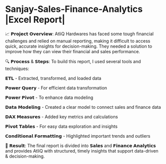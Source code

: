 # Sanjay-Sales-Finance-Analytics |Excel Report|

📈 𝗣𝗿𝗼𝗷𝗲𝗰𝘁 𝗢𝘃𝗲𝗿𝘃𝗶𝗲𝘄: AtliQ Hardwares has faced some tough financial challenges and relied on manual reporting, making it difficult to access quick, accurate insights for decision-making. They needed a solution to improve how they can view their financial and sales performance.

🔍 𝗣𝗿𝗼𝗰𝗲𝘀𝘀 & 𝗦𝘁𝗲𝗽𝘀: To build this report, I used several tools and techniques:

𝗘𝗧𝗟 - Extracted, transformed, and loaded data

𝗣𝗼𝘄𝗲𝗿 𝗤𝘂𝗲𝗿𝘆 - For efficient data transformation

𝗣𝗼𝘄𝗲𝗿 𝗣𝗶𝘃𝗼𝘁 - To enhance data modeling

𝗗𝗮𝘁𝗮 𝗠𝗼𝗱𝗲𝗹𝗶𝗻𝗴 - Created a clear model to connect sales and finance data

𝗗𝗔𝗫 𝗠𝗲𝗮𝘀𝘂𝗿𝗲𝘀 - Added key metrics and calculations

𝗣𝗶𝘃𝗼𝘁 𝗧𝗮𝗯𝗹𝗲𝘀 - For easy data exploration and insights

𝗖𝗼𝗻𝗱𝗶𝘁𝗶𝗼𝗻𝗮𝗹 𝗙𝗼𝗿𝗺𝗮𝘁𝘁𝗶𝗻𝗴 - Highlighted important trends and outliers

🎯 𝗥𝗲𝘀𝘂𝗹𝘁: The final report is divided into 𝗦𝗮𝗹𝗲𝘀 and 𝗙𝗶𝗻𝗮𝗻𝗰𝗲 𝗔𝗻𝗮𝗹𝘆𝘁𝗶𝗰𝘀 and provides AtliQ with structured, timely insights that support data-driven & decision-making.

